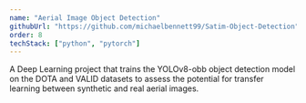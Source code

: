 ```yaml
---
name: "Aerial Image Object Detection"
githubUrl: "https://github.com/michaelbennett99/Satim-Object-Detection"
order: 8
techStack: ["python", "pytorch"]
---
```


A Deep Learning project that trains the YOLOv8-obb object detection model on
the DOTA and VALID datasets to assess the potential for transfer learning
between synthetic and real aerial images.
